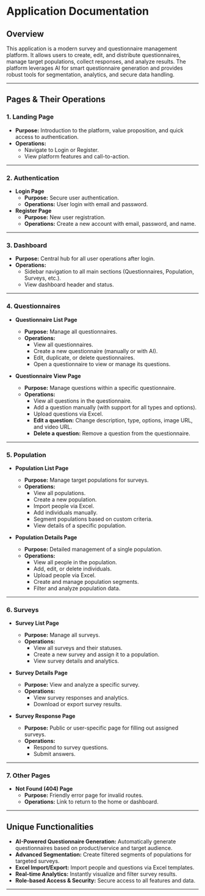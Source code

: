 # Application Documentation

## Overview

This application is a modern survey and questionnaire management platform. It allows users to create, edit, and distribute questionnaires, manage target populations, collect responses, and analyze results. The platform leverages AI for smart questionnaire generation and provides robust tools for segmentation, analytics, and secure data handling.

---

## Pages & Their Operations

### 1. **Landing Page**
- **Purpose:** Introduction to the platform, value proposition, and quick access to authentication.
- **Operations:**
  - Navigate to Login or Register.
  - View platform features and call-to-action.

---

### 2. **Authentication**
- **Login Page**
  - **Purpose:** Secure user authentication.
  - **Operations:** User login with email and password.
- **Register Page**
  - **Purpose:** New user registration.
  - **Operations:** Create a new account with email, password, and name.

---

### 3. **Dashboard**
- **Purpose:** Central hub for all user operations after login.
- **Operations:**
  - Sidebar navigation to all main sections (Questionnaires, Population, Surveys, etc.).
  - View dashboard header and status.

---

### 4. **Questionnaires**
- **Questionnaire List Page**
  - **Purpose:** Manage all questionnaires.
  - **Operations:**
    - View all questionnaires.
    - Create a new questionnaire (manually or with AI).
    - Edit, duplicate, or delete questionnaires.
    - Open a questionnaire to view or manage its questions.

- **Questionnaire View Page**
  - **Purpose:** Manage questions within a specific questionnaire.
  - **Operations:**
    - View all questions in the questionnaire.
    - Add a question manually (with support for all types and options).
    - Upload questions via Excel.
    - **Edit a question:** Change description, type, options, image URL, and video URL.
    - **Delete a question:** Remove a question from the questionnaire.

---

### 5. **Population**
- **Population List Page**
  - **Purpose:** Manage target populations for surveys.
  - **Operations:**
    - View all populations.
    - Create a new population.
    - Import people via Excel.
    - Add individuals manually.
    - Segment populations based on custom criteria.
    - View details of a specific population.

- **Population Details Page**
  - **Purpose:** Detailed management of a single population.
  - **Operations:**
    - View all people in the population.
    - Add, edit, or delete individuals.
    - Upload people via Excel.
    - Create and manage population segments.
    - Filter and analyze population data.

---

### 6. **Surveys**
- **Survey List Page**
  - **Purpose:** Manage all surveys.
  - **Operations:**
    - View all surveys and their statuses.
    - Create a new survey and assign it to a population.
    - View survey details and analytics.

- **Survey Details Page**
  - **Purpose:** View and analyze a specific survey.
  - **Operations:**
    - View survey responses and analytics.
    - Download or export survey results.

- **Survey Response Page**
  - **Purpose:** Public or user-specific page for filling out assigned surveys.
  - **Operations:**
    - Respond to survey questions.
    - Submit answers.

---

### 7. **Other Pages**
- **Not Found (404) Page**
  - **Purpose:** Friendly error page for invalid routes.
  - **Operations:** Link to return to the home or dashboard.

---

## Unique Functionalities

- **AI-Powered Questionnaire Generation:** Automatically generate questionnaires based on product/service and target audience.
- **Advanced Segmentation:** Create filtered segments of populations for targeted surveys.
- **Excel Import/Export:** Import people and questions via Excel templates.
- **Real-time Analytics:** Instantly visualize and filter survey results.
- **Role-based Access & Security:** Secure access to all features and data.

---